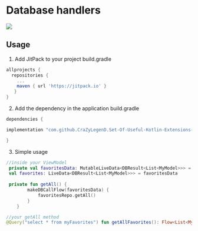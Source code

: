 # Database handlers

[![](https://jitpack.io/v/CraZyLegenD/Set-Of-Useful-Kotlin-Extensions-and-Helpers.svg)](https://jitpack.io/#CraZyLegenD/Set-Of-Useful-Kotlin-Extensions-and-Helpers)


## Usage
1. Add JitPack to your project build.gradle

```gradle
allprojects {
  repositories {
    ...
    maven { url 'https://jitpack.io' }
   }
}
```

2. Add the dependency in the application build.gradle

```gradle
dependencies {

implementation "com.github.CraZyLegenD.Set-Of-Useful-Kotlin-Extensions-and-Helpers:database:$utilsVersion"

}
```

3. Simple usage

```kotlin
//inside your ViewModel
 private val favoritesData: MutableLiveData<DBResult<List<MyModel>>> = MutableLiveData()
 val favorites: LiveData<DBResult<List<MyModel>>> = favoritesData
 
 private fun getAll() {
        makeDBCallFlow(favoritesData) {
            favoritesRepo.getAll()
        }
    }
```

```kotlin
//your getAll method 
@Query("select * from myFavorites") fun getAllFavorites(): Flow<List<MyModel>>

```
